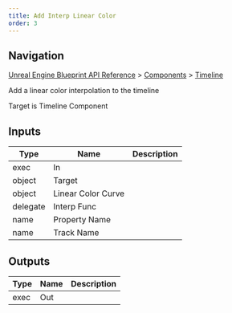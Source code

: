 ```yaml
---
title: Add Interp Linear Color
order: 3
---
```

## Navigation

[Unreal Engine Blueprint API Reference](https://dev.epicgames.com/documentation/en-us/unreal-engine/BlueprintAPI) > [Components](https://dev.epicgames.com/documentation/en-us/unreal-engine/BlueprintAPI/Components) > [Timeline](https://dev.epicgames.com/documentation/en-us/unreal-engine/BlueprintAPI/Components/Timeline)

Add a linear color interpolation to the timeline

Target is Timeline Component

## Inputs

| Type | Name | Description |
| --- | --- | --- |
| exec | In |  |
| object | Target |  |
| object | Linear Color Curve |  |
| delegate | Interp Func |  |
| name | Property Name |  |
| name | Track Name |  |

## Outputs

| Type | Name | Description |
| --- | --- | --- |
| exec | Out |  |
